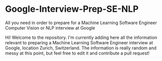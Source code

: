 # Google-Interview-Prep-SE-NLP
All you need in order to prepare for a Machine Learning Software Engineer Computer Vision or NLP interview at Google

Hi!
Welcome to the repository. I'm currently adding here all the information relevant to preparing a Machine Learning Software Engineer interview at Google, location Zurich, Switzerland. The information is really random and messy at this point, but feel free to edit it and contribute a pull request! 
